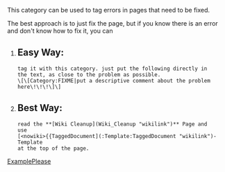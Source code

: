This category can be used to tag errors in pages that need to be fixed.

The best approach is to just fix the page, but if you know there is an
error and don't know how to fix it, you can

1.  **Easy Way:**
      -
        tag it with this category. just put the following directly in
        the text, as close to the problem as possible.
        \[\[Category:FIXME|put a descriptive comment about the problem
        here\!\!\!\]\]
2.  **Best Way:**
      -
        read the **[Wiki Cleanup](Wiki_Cleanup "wikilink")** Page and
        use
        [<nowiki>{{TaggedDocument](:Template:TaggedDocument "wikilink")-Template
        at the top of the page.

[ExamplePlease](Category:FIXME "wikilink")